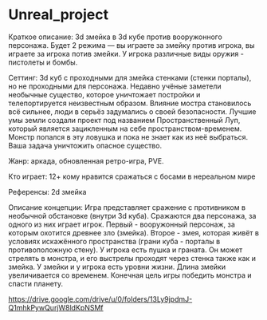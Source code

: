 # Unreal_project

Краткое описание: 3d змейка в 3d кубе против вооружонного персонажа. Будет 2 режима — вы играете за змейку против игрока, вы играете за игрока потив змейки. У игрока различные виды оружия - пистолеты и бомбы.

Сеттинг: 3d куб с проходными для змейка стенками (стенки порталы), но не проходными для персонажа. Недавно учёные заметели необычные существо, которое уничтожает постройки и телепортируется неизвестным образом. Влияние мостра становилось всё сильнее, люди в серьёз задумались о своей безопасности. Лучшие умы земли создали проект под названием Пространственный Луп, который является зацикленным на себе пространством-временем. Монстр попался в эту ловушка и пока не знает как из неё выбраться. Ваша задача уничтожить опасное существо.

Жанр: аркада, обновленная ретро-игра, PVE.

Кто играет: 12+ кому нравится сражаться с босами в нереальном мире

Референсы: 2d змейка

Описание концепции: Игра представляет сражение с противником в необычной обстановке (внутри 3d куба). Сражаются два персонажа, за одного из них играет игрок. Первый - вооружонный персонаж, за которым охотится древнее зло (змейка). Второе - змея, которая живёт в условиях искажённого пространства (грани куба - порталы в противоположную стену). У игрока есть пушка и граната. Он может стрелять в монстра, и его выстрелы проходят через стенка также как и змейка. У змейки и у игрока есть уровни жизни. Длина змейки увеличивается со временем. Конечная цель игры победить монстра и спасти планету.

https://drive.google.com/drive/u/0/folders/13Ly9jpdmJ-Q1mhkPywQurjW8ldKpNSMf
